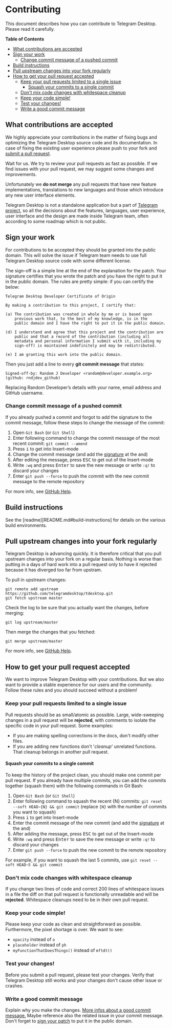 # Contributing

This document describes how you can contribute to Telegram Desktop. Please read it carefully.

**Table of Contents**

* [What contributions are accepted](#what-contributions-are-accepted)
* [Sign your work](#sign-your-work)
  * [Change commit message of a pushed commit](#change-commit-message-of-a-pushed-commit)
* [Build instructions](#build-instructions)
* [Pull upstream changes into your fork regularly](#pull-upstream-changes-into-your-fork-regularly)
* [How to get your pull request accepted](#how-to-get-your-pull-request-accepted)
  * [Keep your pull requests limited to a single issue](#keep-your-pull-requests-limited-to-a-single-issue)
    * [Squash your commits to a single commit](#squash-your-commits-to-a-single-commit)
  * [Don't mix code changes with whitespace cleanup](#dont-mix-code-changes-with-whitespace-cleanup)
  * [Keep your code simple!](#keep-your-code-simple)
  * [Test your changes!](#test-your-changes)
  * [Write a good commit message](#write-a-good-commit-message)

## What contributions are accepted

We highly appreciate your contributions in the matter of fixing bugs and optimizing the Telegram Desktop source code and its documentation. In case of fixing the existing user experience please push to your fork and [submit a pull request][pr].

Wait for us. We try to review your pull requests as fast as possible.
If we find issues with your pull request, we may suggest some changes and improvements.

Unfortunately we **do not merge** any pull requests that have new feature implementations, translations to new languages and those which introduce any new user interface elements.

Telegram Desktop is not a standalone application but a part of [Telegram project][telegram], so all the decisions about the features, languages, user experience, user interface and the design are made inside Telegram team, often according to some roadmap which is not public.

## Sign your work

For contributions to be accepted they should be granted into the public domain. This will solve the issue if Telegram team needs to use full Telegram Desktop source code with some different license.

The sign-off is a simple line at the end of the explanation for the patch. Your signature certifies that you wrote the patch and you have the right to put it in the public domain. The rules are pretty simple: if you can certify the below:

```
Telegram Desktop Developer Certificate of Origin

By making a contribution to this project, I certify that:

(a) The contribution was created in whole by me or is based upon
    previous work that, to the best of my knowledge, is in the
    public domain and I have the right to put it in the public domain.

(d) I understand and agree that this project and the contribution are
    public and that a record of the contribution (including all
    metadata and personal information I submit with it, including my
    sign-off) is maintained indefinitely and may be redistributed.

(e) I am granting this work into the public domain.
```

Then you just add a line to every **git commit message** that states:

    Signed-off-by: Random J Developer <random@developer.example.org> (github: rndjdev_github)

Replacing Random Developer’s details with your name, email address and GitHub username.

### Change commit message of a pushed commit

If you already pushed a commit and forgot to add the signature to the commit message, follow these steps to change the message of the commit:

1. Open `Git Bash` (or `Git Shell`)
2. Enter following command to change the commit message of the most recent commit: `git commit --amend`
3. Press <kbd>i</kbd> to get into Insert-mode
4. Change the commit message (and add the [signature](#sign-your-work) at the and)
5. After editing the message, press <kbd>ESC</kbd> to get out of the Insert-mode
6. Write `:wq` and press <kbd>Enter</kbd> to save the new message or write `:q!` to discard your changes
7. Enter `git push --force` to push the commit with the new commit message to the remote repository

For more info, see [GitHub Help][help_change_commit_message].

## Build instructions

See the [readme][README.md#build-instructions] for details on the various build
environments.

## Pull upstream changes into your fork regularly

Telegram Desktop is advancing quickly. It is therefore critical that you pull upstream changes into your fork on a regular basis. Nothing is worse than putting in a days of hard work into a pull request only to have it rejected because it has diverged too far from upstram.

To pull in upstream changes:

    git remote add upstream https://github.com/telegramdesktop/tdesktop.git
    git fetch upstream master

Check the log to be sure that you actually want the changes, before merging:

    git log upstream/master

Then merge the changes that you fetched:

    git merge upstream/master

For more info, see [GitHub Help][help_fork_repo].

## How to get your pull request accepted

We want to improve Telegram Desktop with your contributions. But we also want to provide a stable experience for our users and the community. Follow these rules and you should succeed without a problem!

### Keep your pull requests limited to a single issue

Pull requests should be as small/atomic as possible. Large, wide-sweeping changes in a pull request will be **rejected**, with comments to isolate the specific code in your pull request. Some examples:

* If you are making spelling corrections in the docs, don't modify other files.
* If you are adding new functions don't '*cleanup*' unrelated functions. That cleanup belongs in another pull request.

#### Squash your commits to a single commit

To keep the history of the project clean, you should make one commit per pull request.
If you already have multiple commits, you can add the commits together (squash them) with the following commands in Git Bash:

1. Open `Git Bash` (or `Git Shell`)
2. Enter following command to squash the recent {N} commits: `git reset --soft HEAD~{N} && git commit` (replace `{N}` with the number of commits you want to squash)
3. Press <kbd>i</kbd> to get into Insert-mode
4. Enter the commit message of the new commit (and add the [signature](#sign-your-work) at the and)
5. After adding the message, press <kbd>ESC</kbd> to get out of the Insert-mode
6. Write `:wq` and press <kbd>Enter</kbd> to save the new message or write `:q!` to discard your changes
7. Enter `git push --force` to push the new commit to the remote repository

For example, if you want to squash the last 5 commits, use `git reset --soft HEAD~5 && git commit`

### Don't mix code changes with whitespace cleanup

If you change two lines of code and correct 200 lines of whitespace issues in a file the diff on that pull request is functionally unreadable and will be **rejected**. Whitespace cleanups need to be in their own pull request.

### Keep your code simple!

Please keep your code as clean and straightforward as possible.
Furthermore, the pixel shortage is over. We want to see:

* `opacity` instead of `o`
* `placeholder` instead of `ph`
* `myFunctionThatDoesThings()` instead of `mftdt()`

### Test your changes!

Before you submit a pull request, please test your changes. Verify that Telegram Desktop still works and your changes don't cause other issue or crashes.

### Write a good commit message

Explain why you make the changes. [More infos about a good commit message.][commit_message]
Maybe reference also the related issue in your commit message.
Don't forget to [sign your patch](#sign-your-work) to put it in the public domain.

[//]: # (LINKS)
[telegram]: https://telegram.org/
[msvc]: MSVC.md
[xcode]: XCODE.md
[xcode_old]: XCODEold.md
[qtcreator]: QTCREATOR.md
[help_fork_repo]: https://help.github.com/articles/fork-a-repo/
[help_change_commit_message]: https://help.github.com/articles/changing-a-commit-message/
[commit_message]: http://tbaggery.com/2008/04/19/a-note-about-git-commit-messages.html
[pr]: ../../compare/

